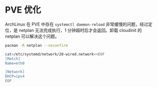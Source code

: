 # PVE 优化

ArchLinux 在 PVE 中存在 `systemctl daemon-reload` 非常缓慢的问题，经过定位，是 netplan 无法完成执行，1 分钟超时后才会返回。卸载 cloudinit 的 netplan 可以解决这个问题。

```sh
pacman -R netplan --noconfirm

cat>/etc/systemd/network/20-wired.network<<EOF
[Match]
Name=eth0

[Network]
DHCP=ipv4
EOF
```
